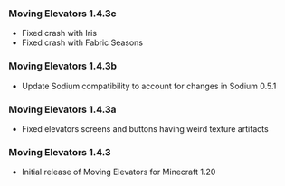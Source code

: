 ### Moving Elevators 1.4.3c
- Fixed crash with Iris
- Fixed crash with Fabric Seasons

### Moving Elevators 1.4.3b
- Update Sodium compatibility to account for changes in Sodium 0.5.1

### Moving Elevators 1.4.3a
- Fixed elevators screens and buttons having weird texture artifacts

### Moving Elevators 1.4.3
- Initial release of Moving Elevators for Minecraft 1.20
